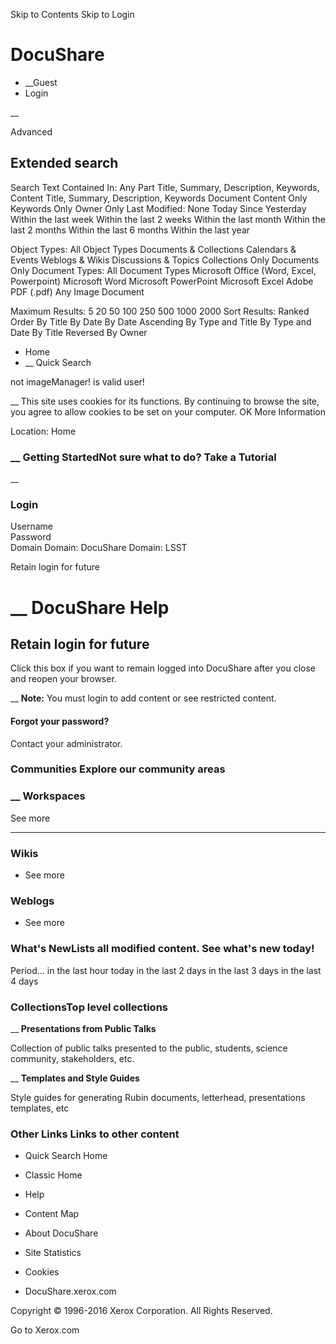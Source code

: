 Skip to Contents Skip to Login

# DocuShare

  * __Guest
  * Login



__

Advanced

## Extended search

Search Text Contained In: Any Part Title, Summary, Description, Keywords, Content Title, Summary, Description, Keywords Document Content Only Keywords Only Owner Only Last Modified: None Today Since Yesterday Within the last week Within the last 2 weeks Within the last month Within the last 2 months Within the last 6 months Within the last year

Object Types: All Object Types Documents & Collections Calendars & Events Weblogs & Wikis Discussions & Topics Collections Only Documents Only Document Types: All Document Types Microsoft Office (Word, Excel, Powerpoint) Microsoft Word Microsoft PowerPoint Microsoft Excel Adobe PDF (.pdf) Any Image Document

Maximum Results: 5 20 50 100 250 500 1000 2000 Sort Results: Ranked Order By Title By Date By Date Ascending By Type and Title By Type and Date By Title Reversed By Owner

  * Home
  * __ Quick Search



not imageManager! is valid user! 

__ This site uses cookies for its functions. By continuing to browse the site, you agree to allow cookies to be set on your computer.  OK  More Information

Location: Home  
  
### __ Getting StartedNot sure what to do? Take a Tutorial

__

### Login

Username  
Password  
Domain Domain: DocuShare Domain: LSST  
  
Retain login for future

#  __ DocuShare Help

## Retain login for future

Click this box if you want to remain logged into DocuShare after you close and reopen your browser.  
  
__ **Note:** You must login to add content or see restricted content. 

#### Forgot your password?

Contact your administrator.

### Communities Explore our community areas

### __ Workspaces 

See more

* * *

### Wikis

  * See more



### Weblogs

  * See more



### What's NewLists all modified content. See what's new today!

Period… in the last hour today in the last 2 days in the last 3 days in the last 4 days

### CollectionsTop level collections

__ **Presentations from Public Talks**

Collection of public talks presented to the public, students, science community, stakeholders, etc.  
  
__ **Templates and Style Guides**

Style guides for generating Rubin documents, letterhead, presentations templates, etc   
  
### Other Links Links to other content



  * Quick Search Home
  * Classic Home


  * Help
  * Content Map 


  * About DocuShare
  * Site Statistics


  * Cookies
  * DocuShare.xerox.com



Copyright © 1996-2016 Xerox Corporation. All Rights Reserved.

­Go to Xerox.com
